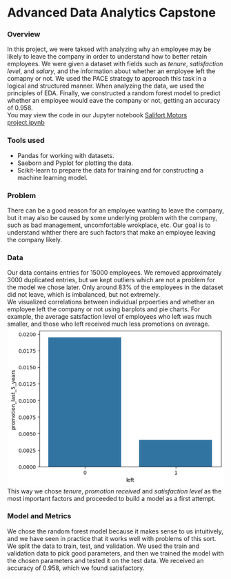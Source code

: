 # Advanced Data Analytics Capstone
### Overview
In this project, we were taksed with analyzing why an employee may be likely to leave the company in order to understand how to better retain employees. We were given a dataset with fields such as _tenure_, _satisfaction level_, and _salary_, and the information about whether an employee left the comapny or not. We used the PACE strategy to approach this task in a logical and structured manner. When analyzing the data, we used the principles of EDA. Finally, we constructed a random forest model to predict whether an employee would eave the company or not, getting an accuracy of 0.958.  
You may view the code in our Jupyter notebook [Salifort Motors project.ipynb](https://github.com/jonny9066/AdvancedDataAnalyticsCapstone/blob/main/Salifort%20Motors%20project.ipynb)

### Tools used
* Pandas for working with datasets.
* Saeborn and Pyplot for plotting the data.
* Scikit-learn to prepare the data for training and for constructing a machine learning model.

### Problem
There can be a good reason for an employee wanting to leave the company, but it may also be caused by some underlying problem with the company, such as bad management, uncomfortable wrokplace, etc. Our goal is to understand whther there are such factors that make an employee leaving the company likely.

### Data  
Our data contains entries for 15000 employees. We removed approximately 3000 duplicated entries, but we kept outliers which are not a problem for the model we chose later. Only around 83% of the employees in the dataset did not leave, which is imbalanced, but not extremely.    
We visualized correlations between individual prpoerties and whether an employee left the company or not using barplots and pie charts. For example, the average satsfaction level of employees who left was much smaller, and those who left received much less promotions on average.   
![left promotion barplot](https://github.com/jonny9066/AdvancedDataAnalyticsCapstone/blob/main/promotion_left_barplot.png?raw=true)  
This way we chose _tenure_, _promotion received_ and _satisfaction level_ as the most important factors and proceeded to build a model as a first attempt.

### Model and Metrics
We chose the random forest model because it makes sense to us intuitively, and we have seen in practice that it works well with problems of this sort. We split the data to train, test, and validation. We used the train and validation data to pick good parameters, and then we trained the model with the chosen parameters and tested it on the test data. We received an accuracy of 0.958, which we found satisfactory.



